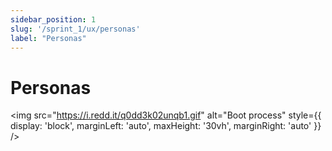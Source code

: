 ```yaml
---
sidebar_position: 1
slug: '/sprint_1/ux/personas'
label: "Personas"
---
```



# Personas

<img src="https://i.redd.it/q0dd3k02unqb1.gif" alt="Boot process" style={{ display: 'block', marginLeft: 'auto', maxHeight: '30vh', marginRight: 'auto' }} />